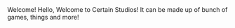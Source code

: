##
Welcome!
Hello, Welcome to Certain Studios!
It can be made up of bunch of games, things and more!
